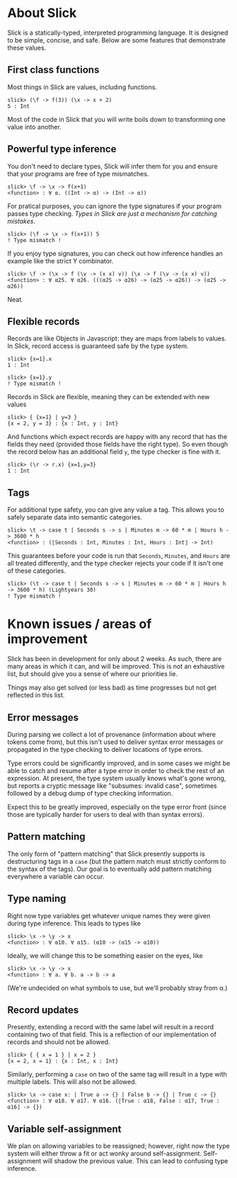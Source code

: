 # About Slick

Slick is a statically-typed, interpreted programming language. It is designed to be
simple, concise, and safe. Below are some features that demonstrate these
values.

## First class functions

Most things in Slick are values, including functions.

```
slick> (\f -> f(3)) (\x -> x + 2)
5 : Int
```

Most of the code in Slick that you will write boils down to transforming one
value into another.

## Powerful type inference

You don't need to declare types, Slick will infer them for you and ensure that
your programs are free of type mismatches.

```
slick> \f -> \x -> f(x+1)
<function> : ∀ α. ((Int -> α) -> (Int -> α))
```

For pratical purposes, you can ignore the type signatures if your program passes
type checking.  _Types in Slick are just a mechanism for catching mistakes_.

```
slick> (\f -> \x -> f(x+1)) 5
! Type mismatch !
```

If you enjoy type signatures, you can check out how inference handles an example
like the strict Y combinator.

```
slick> \f -> (\x -> f (\v -> (x x) v)) (\x -> f (\v -> (x x) v))
<function> : ∀ α25. ∀ α26. (((α25 -> α26) -> (α25 -> α26)) -> (α25 -> α26))
```

Neat.

## Flexible records

Records are like Objects in Javascript: they are maps from labels to values. In
Slick, record access is guaranteed safe by the type system.

```
slick> {x=1}.x
1 : Int
```

```
slick> {x=1}.y
! Type mismatch !
```

Records in Slick are flexible, meaning they can be extended with new values

```
slick> { {x=1} | y=3 }
{x = 2, y = 3} : {x : Int, y : Int}
```

And functions which expect records are happy with any record that has the fields
they need (provided those fields have the right type). So even though the record
below has an additional field `y`, the type checker is fine with it.

```
slick> (\r -> r.x) {x=1,y=3}
1 : Int
```

## Tags

For additional type safety, you can give any value a tag. This allows you to
safely separate data into semantic categories.

```
slick> \t -> case t | Seconds s -> s | Minutes m -> 60 * m | Hours h -> 3600 * h
<function> : (⟦Seconds : Int, Minutes : Int, Hours : Int⟧ -> Int)
```

This guarantees before your code is run that `Seconds`, `Minutes`, and `Hours`
are all treated differently, and the type checker rejects your code if it isn't
one of these categories.

```
slick> (\t -> case t | Seconds s -> s | Minutes m -> 60 * m | Hours h -> 3600 * h) (Lightyears 30)
! Type mismatch !
```

# Known issues / areas of improvement

Slick has been in development for only about 2 weeks. As such, there are many
areas in which it can, and will be improved. This is not an exhaustive list, but
should give you a sense of where our priorities lie.

Things may also get solved (or less bad) as time progresses but not get
reflected in this list.

## Error messages

During parsing we collect a lot of provenance (information about where tokens
come from), but this isn't used to deliver syntax error messages or propagated 
in the type checking to deliver locations of type errors.

Type errors could be significantly improved, and in some cases we might be able
to catch and resume after a type error in order to check the rest of an
expression. At present, the type system usually knows what's gone wrong, but
reports a cryptic message like "subsumes: invalid case", sometimes followed by a
debug dump of type checking information.

Expect this to be greatly improved, especially on the type error front (since
those are typically harder for users to deal with than syntax errors).

## Pattern matching

The only form of "pattern matching" that Slick presently supports is
destructuring tags in a `case` (but the pattern match must strictly conform to
the syntax of the tags). Our goal is to eventually add pattern matching
everywhere a variable can occur.

## Type naming

Right now type variables get whatever unique names they were given during type
inference. This leads to types like

```
slick> \x -> \y -> x
<function> : ∀ α10. ∀ α15. (α10 -> (α15 -> α10))
```

Ideally, we will change this to be something easier on the eyes, like

```
slick> \x -> \y -> x
<function> : ∀ a. ∀ b. a -> b -> a
```

(We're undecided on what symbols to use, but we'll probably stray from α.)

## Record updates

Presently, extending a record with the same label will result in a record
containing two of that field. This is a reflection of our implementation of
records and should not be allowed. 
```
slick> { { x = 1 } | x = 2 }
{x = 2, x = 1} : {x : Int, x : Int}
```

Similarly, performing a `case` on two of the same tag will result in a type with
multiple labels. This will also not be allowed.

```
slick> \x -> case x: | True a -> {} | False b -> {} | True c -> {}
<function> : ∀ α18. ∀ α17. ∀ α16. (⟦True : α18, False : α17, True : α16⟧ -> {})
```

## Variable self-assignment

We plan on allowing variables to be reassigned; however, right now the type
system will either throw a fit or act wonky around self-assignment.
Self-assignment will shadow the previous value. This can lead to confusing type
inference.
